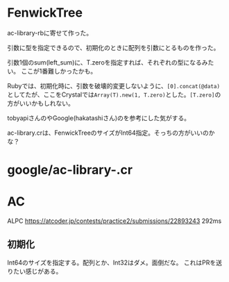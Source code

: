 # FenwickTree

ac-library-rbに寄せて作った。

引数に型を指定できるので、初期化のときに配列を引数にとるものを作った。

引数1個のsum(left_sum)に、T.zeroを指定すれば、それぞれの型になるみたい。
ここが1番難しかったかも。

Rubyでは、初期化時に、引数を破壊的変更しないように、`[0].concat(@data)`としてたが、ここをCrystalでは`Array(T).new(1, T.zero)`とした。`[T.zero]`の方がいいかもしれない。

tobyapiさんのやGoogle(hakatashiさん)のを参考にした気がする。

ac-library.crは、FenwickTreeのサイズがInt64指定。そっちの方がいいのかな？


# google/ac-library-.cr

# AC

ALPC
https://atcoder.jp/contests/practice2/submissions/22893243 292ms

## 初期化

Int64のサイズを指定する。配列とか、Int32はダメ。面倒だな。
これはPRを送りたい感じがある。
